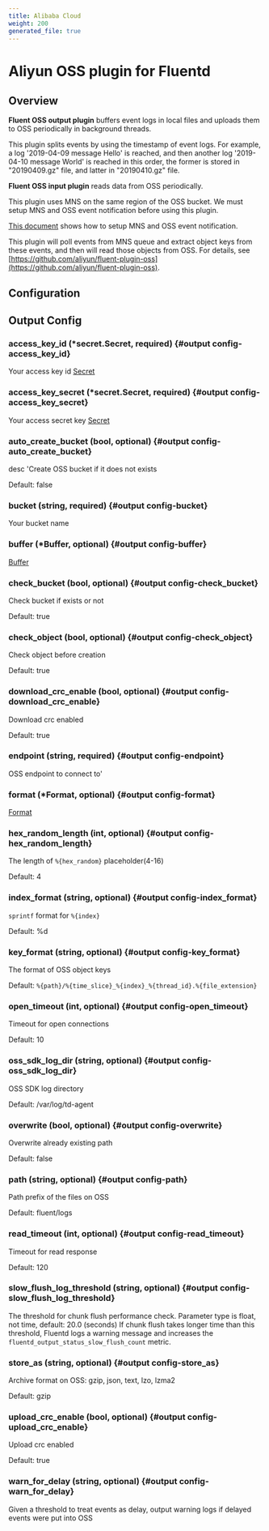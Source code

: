 ```yaml
---
title: Alibaba Cloud
weight: 200
generated_file: true
---
```


# Aliyun OSS plugin for Fluentd
## Overview

**Fluent OSS output plugin** buffers event logs in local files and uploads them to OSS periodically in background threads.

This plugin splits events by using the timestamp of event logs. For example, a log '2019-04-09 message Hello' is reached, and then another log '2019-04-10 message World' is reached in this order, the former is stored in "20190409.gz" file, and latter in "20190410.gz" file.

**Fluent OSS input plugin** reads data from OSS periodically.

This plugin uses MNS on the same region of the OSS bucket. We must setup MNS and OSS event notification before using this plugin.

[This document](https://help.aliyun.com/document_detail/52656.html) shows how to setup MNS and OSS event notification.

This plugin will poll events from MNS queue and extract object keys from these events, and then will read those objects from OSS. For details, see [https://github.com/aliyun/fluent-plugin-oss](https://github.com/aliyun/fluent-plugin-oss).


## Configuration
## Output Config

### access_key_id (*secret.Secret, required) {#output config-access_key_id}

Your access key id [Secret](../secret/) 


### access_key_secret (*secret.Secret, required) {#output config-access_key_secret}

Your access secret key [Secret](../secret/) 


### auto_create_bucket (bool, optional) {#output config-auto_create_bucket}

desc 'Create OSS bucket if it does not exists

Default: false

### bucket (string, required) {#output config-bucket}

Your bucket name 


### buffer (*Buffer, optional) {#output config-buffer}

[Buffer](../buffer/) 


### check_bucket (bool, optional) {#output config-check_bucket}

Check bucket if exists or not

Default: true

### check_object (bool, optional) {#output config-check_object}

Check object before creation

Default: true

### download_crc_enable (bool, optional) {#output config-download_crc_enable}

Download crc enabled

Default: true

### endpoint (string, required) {#output config-endpoint}

OSS endpoint to connect to' 


### format (*Format, optional) {#output config-format}

[Format](../format/) 


### hex_random_length (int, optional) {#output config-hex_random_length}

The length of `%{hex_random}` placeholder(4-16)

Default: 4

### index_format (string, optional) {#output config-index_format}

`sprintf` format for `%{index}`

Default: %d

### key_format (string, optional) {#output config-key_format}

The format of OSS object keys

Default: `%{path}/%{time_slice}_%{index}_%{thread_id}.%{file_extension}`

### open_timeout (int, optional) {#output config-open_timeout}

Timeout for open connections

Default: 10

### oss_sdk_log_dir (string, optional) {#output config-oss_sdk_log_dir}

OSS SDK log directory

Default: /var/log/td-agent

### overwrite (bool, optional) {#output config-overwrite}

Overwrite already existing path

Default: false

### path (string, optional) {#output config-path}

Path prefix of the files on OSS

Default: fluent/logs

### read_timeout (int, optional) {#output config-read_timeout}

Timeout for read response

Default: 120

### slow_flush_log_threshold (string, optional) {#output config-slow_flush_log_threshold}

The threshold for chunk flush performance check. Parameter type is float, not time, default: 20.0 (seconds) If chunk flush takes longer time than this threshold, Fluentd logs a warning message and increases the `fluentd_output_status_slow_flush_count` metric. 


### store_as (string, optional) {#output config-store_as}

Archive format on OSS: gzip, json, text, lzo, lzma2

Default: gzip

### upload_crc_enable (bool, optional) {#output config-upload_crc_enable}

Upload crc enabled

Default: true

### warn_for_delay (string, optional) {#output config-warn_for_delay}

Given a threshold to treat events as delay, output warning logs if delayed events were put into OSS 



